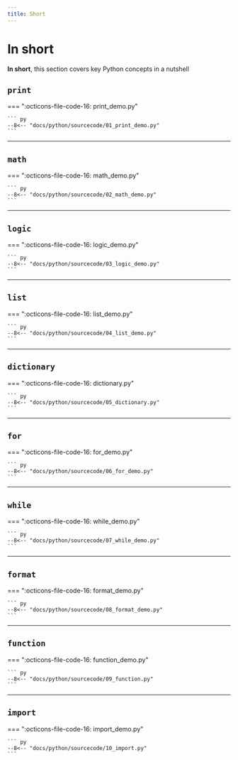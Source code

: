 ```yaml
---
title: Short
---
```


# In short

**In short**, this section covers key Python concepts in a nutshell

## `print`

=== ":octicons-file-code-16: print\_demo.py"

    ``` py
    --8<-- "docs/python/sourcecode/01_print_demo.py"
    ```

---

## `math`

=== ":octicons-file-code-16: math\_demo.py"

    ``` py
    --8<-- "docs/python/sourcecode/02_math_demo.py"
    ```

---

## `logic`

=== ":octicons-file-code-16: logic\_demo.py"

    ``` py
    --8<-- "docs/python/sourcecode/03_logic_demo.py"
    ```

---

## `list`

=== ":octicons-file-code-16: list\_demo.py"

    ``` py
    --8<-- "docs/python/sourcecode/04_list_demo.py"
    ```

---

## `dictionary`

=== ":octicons-file-code-16: dictionary.py"

    ``` py
    --8<-- "docs/python/sourcecode/05_dictionary.py"
    ```

---

## `for`

=== ":octicons-file-code-16: for\_demo.py"

    ``` py
    --8<-- "docs/python/sourcecode/06_for_demo.py"
    ```

---

## `while`

=== ":octicons-file-code-16: while\_demo.py"

    ``` py
    --8<-- "docs/python/sourcecode/07_while_demo.py"
    ```

---

## `format`

=== ":octicons-file-code-16: format\_demo.py"

    ``` py
    --8<-- "docs/python/sourcecode/08_format_demo.py"
    ```

---

## `function`

=== ":octicons-file-code-16: function\_demo.py"

    ``` py
    --8<-- "docs/python/sourcecode/09_function.py"
    ```

---

## `import`

=== ":octicons-file-code-16: import\_demo.py"

    ``` py
    --8<-- "docs/python/sourcecode/10_import.py"
    ```
